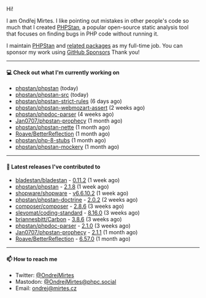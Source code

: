 Hi!

I am Ondřej Mirtes. I like pointing out mistakes in other people's code so much that I created [PHPStan](https://phpstan.org/), a popular open-source static analysis tool that focuses on finding bugs in PHP code without running it.

I maintain [PHPStan](https://github.com/phpstan/phpstan) and [related packages](https://github.com/phpstan/) as my full-time job. You can sponsor my work using [GitHub Sponsors](https://github.com/sponsors/ondrejmirtes) Thank you!

---

#### 💻 Check out what I'm currently working on

- [phpstan/phpstan](https://github.com/phpstan/phpstan) (today)
- [phpstan/phpstan-src](https://github.com/phpstan/phpstan-src) (today)
- [phpstan/phpstan-strict-rules](https://github.com/phpstan/phpstan-strict-rules) (6 days ago)
- [phpstan/phpstan-webmozart-assert](https://github.com/phpstan/phpstan-webmozart-assert) (2 weeks ago)
- [phpstan/phpdoc-parser](https://github.com/phpstan/phpdoc-parser) (4 weeks ago)
- [Jan0707/phpstan-prophecy](https://github.com/Jan0707/phpstan-prophecy) (1 month ago)
- [phpstan/phpstan-nette](https://github.com/phpstan/phpstan-nette) (1 month ago)
- [Roave/BetterReflection](https://github.com/Roave/BetterReflection) (1 month ago)
- [phpstan/php-8-stubs](https://github.com/phpstan/php-8-stubs) (1 month ago)
- [phpstan/phpstan-mockery](https://github.com/phpstan/phpstan-mockery) (1 month ago)

---

#### 🔭 Latest releases I've contributed to

- [bladestan/bladestan](https://github.com/bladestan/bladestan) - [0.11.2](https://github.com/bladestan/bladestan/releases/tag/0.11.2) (1 week ago)
- [phpstan/phpstan](https://github.com/phpstan/phpstan) - [2.1.8](https://github.com/phpstan/phpstan/releases/tag/2.1.8) (1 week ago)
- [shopware/shopware](https://github.com/shopware/shopware) - [v6.6.10.2](https://github.com/shopware/shopware/releases/tag/v6.6.10.2) (1 week ago)
- [phpstan/phpstan-doctrine](https://github.com/phpstan/phpstan-doctrine) - [2.0.2](https://github.com/phpstan/phpstan-doctrine/releases/tag/2.0.2) (2 weeks ago)
- [composer/composer](https://github.com/composer/composer) - [2.8.6](https://github.com/composer/composer/releases/tag/2.8.6) (3 weeks ago)
- [slevomat/coding-standard](https://github.com/slevomat/coding-standard) - [8.16.0](https://github.com/slevomat/coding-standard/releases/tag/8.16.0) (3 weeks ago)
- [briannesbitt/Carbon](https://github.com/briannesbitt/Carbon) - [3.8.6](https://github.com/briannesbitt/Carbon/releases/tag/3.8.6) (3 weeks ago)
- [phpstan/phpdoc-parser](https://github.com/phpstan/phpdoc-parser) - [2.1.0](https://github.com/phpstan/phpdoc-parser/releases/tag/2.1.0) (3 weeks ago)
- [Jan0707/phpstan-prophecy](https://github.com/Jan0707/phpstan-prophecy) - [2.1.1](https://github.com/Jan0707/phpstan-prophecy/releases/tag/2.1.1) (1 month ago)
- [Roave/BetterReflection](https://github.com/Roave/BetterReflection) - [6.57.0](https://github.com/Roave/BetterReflection/releases/tag/6.57.0) (1 month ago)

---

#### 📫 How to reach me

- Twitter: [@OndrejMirtes](https://twitter.com/ondrejmirtes)
- Mastodon: [@OndrejMirtes@phpc.social](https://phpc.social/@OndrejMirtes)
- Email: [ondrej@mirtes.cz](mailto:ondrej@mirtes.cz)
